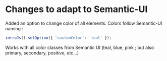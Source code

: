 # Changes to adapt to Semantic-UI
Added an option to change color of all elements. Colors follow Semantic-UI naming : 

```javascript
introJs().setOption({ 'customColor': 'teal' });
````

Works with all color classes from Semantic UI (teal, blue, pink ; but also primary, secondary, positive, etc...)

